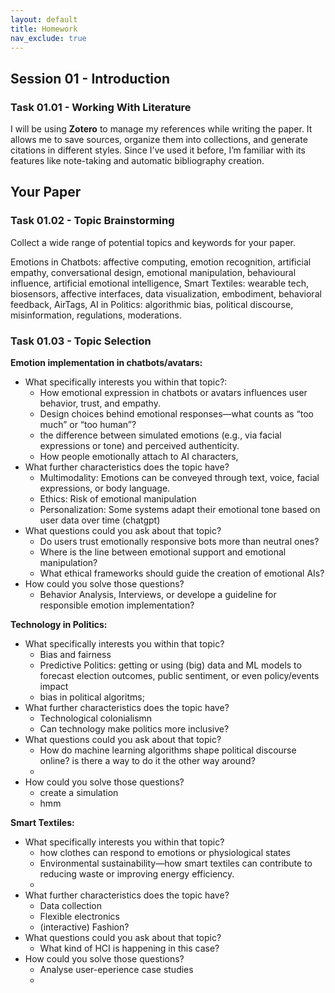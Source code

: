 ```yaml
---
layout: default
title: Homework
nav_exclude: true
---
```


## Session 01 - Introduction

### Task 01.01 - Working With Literature

I will be using **Zotero** to manage my references while writing the paper. It allows me to save sources, organize them into collections, and generate citations in different styles. Since I’ve used it before, I’m familiar with its features like note-taking and automatic bibliography creation.

## Your Paper

### Task 01.02 - Topic Brainstorming

Collect a wide range of potential topics and keywords for your paper.

Emotions in Chatbots: affective computing, emotion recognition, artificial empathy, conversational design, emotional manipulation, behavioural influence, artificial emotional intelligence,
Smart Textiles: wearable tech, biosensors, affective interfaces, data visualization, embodiment, behavioral feedback, AirTags,
AI in Politics: algorithmic bias, political discourse, misinformation, regulations, moderations.

### Task 01.03 - Topic Selection

**Emotion implementation in chatbots/avatars:**

- What specifically interests you within that topic?:
  - How emotional expression in chatbots or avatars influences user behavior, trust, and empathy.
  - Design choices behind emotional responses—what counts as “too much” or “too human”?
  - the difference between simulated emotions (e.g., via facial expressions or tone) and perceived authenticity.
  - How people emotionally attach to AI characters,
- What further characteristics does the topic have?
  - Multimodality: Emotions can be conveyed through text, voice, facial expressions, or body language.
  - Ethics: Risk of emotional manipulation
  - Personalization: Some systems adapt their emotional tone based on user data over time (chatgpt)
- What questions could you ask about that topic?
  - Do users trust emotionally responsive bots more than neutral ones?
  - Where is the line between emotional support and emotional manipulation?
  - What ethical frameworks should guide the creation of emotional AIs?
- How could you solve those questions?
  - Behavior Analysis, Interviews, or develope a guideline for responsible emotion implementation?

**Technology in Politics:**

- What specifically interests you within that topic?
  - Bias and fairness
  - Predictive Politics: getting or using (big) data and ML models to forecast election outcomes, public sentiment, or even policy/events impact
  - bias in political algoritms;
- What further characteristics does the topic have?
  - Technological colonialismn
  - Can technology make politics more inclusive?
- What questions could you ask about that topic?
  - How do machine learning algorithms shape political discourse online? is there a way to do it the other way around?
  -
- How could you solve those questions?
  - create a simulation
  - hmm

**Smart Textiles:**

- What specifically interests you within that topic?
  - how clothes can respond to emotions or physiological states
  - Environmental sustainability—how smart textiles can contribute to reducing waste or improving energy efficiency.
  -
- What further characteristics does the topic have?
  - Data collection
  - Flexible electronics
  - (interactive) Fashion?
- What questions could you ask about that topic?
  - What kind of HCI is happening in this case?
- How could you solve those questions?
  - Analyse user-eperience case studies
  -
